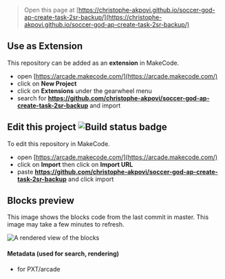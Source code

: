  


> Open this page at [https://christophe-akpovi.github.io/soccer-god-ap-create-task-2sr-backup/](https://christophe-akpovi.github.io/soccer-god-ap-create-task-2sr-backup/)

## Use as Extension

This repository can be added as an **extension** in MakeCode.

* open [https://arcade.makecode.com/](https://arcade.makecode.com/)
* click on **New Project**
* click on **Extensions** under the gearwheel menu
* search for **https://github.com/christophe-akpovi/soccer-god-ap-create-task-2sr-backup** and import

## Edit this project ![Build status badge](https://github.com/christophe-akpovi/soccer-god-ap-create-task-2sr-backup/workflows/MakeCode/badge.svg)

To edit this repository in MakeCode.

* open [https://arcade.makecode.com/](https://arcade.makecode.com/)
* click on **Import** then click on **Import URL**
* paste **https://github.com/christophe-akpovi/soccer-god-ap-create-task-2sr-backup** and click import

## Blocks preview

This image shows the blocks code from the last commit in master.
This image may take a few minutes to refresh.

![A rendered view of the blocks](https://github.com/christophe-akpovi/soccer-god-ap-create-task-2sr-backup/raw/master/.github/makecode/blocks.png)

#### Metadata (used for search, rendering)

* for PXT/arcade
<script src="https://makecode.com/gh-pages-embed.js"></script><script>makeCodeRender("{{ site.makecode.home_url }}", "{{ site.github.owner_name }}/{{ site.github.repository_name }}");</script>
